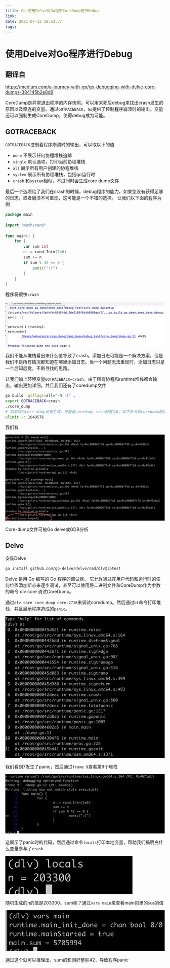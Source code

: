 ```yaml
---
title: Go 使用Delve对Go程序CoreDump进行Debug
link:
date: 2021-07-12 18:53:37
tags:
---
```


# 使用Delve对Go程序进行Debug

## 翻译自

https://medium.com/a-journey-with-go/go-debugging-with-delve-core-dumps-384145b2e8d9

CoreDump是异常退出程序的内存快照。可以用来死后debug来找出crash发生的原因以及牵连的变量。通过`GOTRACEBACK`，`Go`提供了控制程序崩溃时的输出。变量还可以强制生成CoreDump，使得debug成为可能。

## GOTRACEBACK

`GOTRACEBACK`控制着程序崩溃时的输出，可以取以下的值

- `none` 不展示任何协程堆栈追踪
- `single` 默认选项，打印当前协程堆栈
- `all` 展示所有用户创建的协程堆栈
- `system` 展示所有协程堆栈，包括go运行时
- `crash` 和`system`相似，不过同时会生成core dump文件

最后一个选项给了我们在crash的时候，debug程序的能力。如果您没有获得足够的日志，或者崩溃不可重现，这可能是一个不错的选择。 让我们以下面的程序为例

```go
package main

import "math/rand"

func main() {
	for {
		var sum int
		n := rand.Intn(1e6)
		sum += n
		if sum % 42 == 0 {
			panic(":(")
		}
	}
}
```

程序将很快`crash`

![image-20210712180555586](Images/delve-debug1.png)

我们不能从堆栈看出来什么值导致了crash。添加日志可能是一个解决方案，但是我们不是所有情况都知道在哪里添加日志。当一个问题无法重现时，添加日志只是一个后知后觉，不断寻找的思路。

让我们加上环境变量`GOTRACEBACK=crash`。由于所有协程和runtime堆栈都会输出，输出更加详细。并且我们还有了coredump文件

```bash
go build -gcflags=all="-N -l" .
export GOTRACEBACK=crash
./core_dump
# 如果您的core_dump没有生成，可能是coredump size配置为0，如下命令将coredump配置为1MB大小
ulimit -c 1048576
```

我们有

![image-20210712183024428](Images/delve-debug2.png)

Core-dump文件可被Go delve或GDB分析

## Delve

安装Delve

```bash
go install github.com/go-delve/delve/cmd/dlv@latest
```

Delve 是用 Go 编写的 Go 程序的调试器。 它允许通过在用户代码和运行时的任何位置添加断点来逐步调试，甚至可以使用将二进制文件和CoreDump作为参数的命令 dlv core 调试CoreDump。

通过`dlv core core_dump core.2716`来调试coredump。然后通过`bt`命令打印堆栈，并且展示程序造成的`panic`。

![image-20210712183456364](Images/delve-debug3.png)

我们看到7发生了panic，然后通过`frame 9`查看第9个堆栈

![image-20210712185150712](Images/delve-debug4.png)

这展示了panic时的代码，然后通过命令`locals`打印本地变量，帮助我们搞明白什么变量参与了`crash`

![image-20210712185206700](Images/delve-debug5.png)

随机生成的n的值是203300。sum呢？通过`vars main`来查看main包里的`sum`的值

![image-20210712185307402](Images/delve-debug6.png)

通过这个就可以推理出，sum的和刚好整除42，导致程序panic
